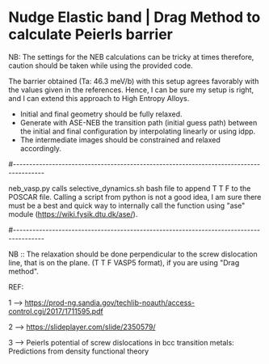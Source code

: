 # Nudge Elastic band | Drag Method to calculate Peierls barrier

NB: The settings for the NEB calculations can be tricky at times therefore, caution should be taken while using the provided code.

The barrier obtained (Ta: 46.3 meV/b) with this setup agrees favorably with 
the values given in the references. Hence, I can be sure my setup is right, 
and I can extend this approach to High Entropy Alloys.

- Initial and final geometry should be fully relaxed. 
- Generate with ASE-NEB the transition path (initial guess path) between the initial 
  and final configuration by interpolating linearly or using idpp. 
- The intermediate images should be constrained and relaxed accordingly.

#---------------------------------------------------------------------------------------

neb_vasp.py calls selective_dynamics.sh bash file to append T T F to the POSCAR file.
Calling a script from python is not a good idea, I am sure there must be a best and 
quick way to internally call the function using "ase" module (https://wiki.fysik.dtu.dk/ase/). 

#---------------------------------------------------------------------------------------

NB :: The relaxation should be done perpendicular to the screw dislocation line, 
that is on the plane. (T T F VASP5 format), if you are using "Drag method".

REF:

1 --> https://prod-ng.sandia.gov/techlib-noauth/access-control.cgi/2017/1711595.pdf

2 --> https://slideplayer.com/slide/2350579/

3 --> Peierls potential of screw dislocations in bcc transition metals: Predictions from density functional theory
